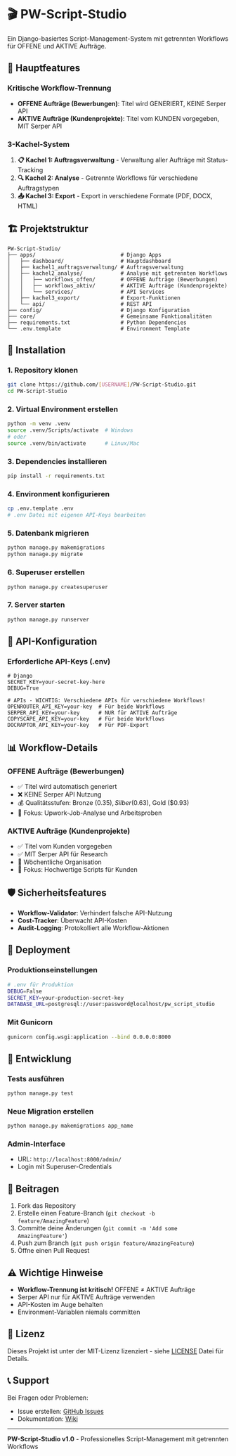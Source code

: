 # 🎬 PW-Script-Studio

Ein Django-basiertes Script-Management-System mit getrennten Workflows für OFFENE und AKTIVE Aufträge.

## 🚀 Hauptfeatures

### Kritische Workflow-Trennung
- **OFFENE Aufträge (Bewerbungen)**: Titel wird GENERIERT, KEINE Serper API
- **AKTIVE Aufträge (Kundenprojekte)**: Titel vom KUNDEN vorgegeben, MIT Serper API

### 3-Kachel-System
1. **📋 Kachel 1: Auftragsverwaltung** - Verwaltung aller Aufträge mit Status-Tracking
2. **🔍 Kachel 2: Analyse** - Getrennte Workflows für verschiedene Auftragstypen
3. **📤 Kachel 3: Export** - Export in verschiedene Formate (PDF, DOCX, HTML)

## 🏗️ Projektstruktur

```
PW-Script-Studio/
├── apps/                           # Django Apps
│   ├── dashboard/                  # Hauptdashboard
│   ├── kachel1_auftragsverwaltung/ # Auftragsverwaltung
│   ├── kachel2_analyse/            # Analyse mit getrennten Workflows
│   │   ├── workflows_offen/        # OFFENE Aufträge (Bewerbungen)
│   │   ├── workflows_aktiv/        # AKTIVE Aufträge (Kundenprojekte)
│   │   └── services/               # API Services
│   ├── kachel3_export/             # Export-Funktionen
│   └── api/                        # REST API
├── config/                         # Django Konfiguration
├── core/                           # Gemeinsame Funktionalitäten
├── requirements.txt                # Python Dependencies
└── .env.template                   # Environment Template
```

## 🔧 Installation

### 1. Repository klonen
```bash
git clone https://github.com/[USERNAME]/PW-Script-Studio.git
cd PW-Script-Studio
```

### 2. Virtual Environment erstellen
```bash
python -m venv .venv
source .venv/Scripts/activate  # Windows
# oder
source .venv/bin/activate      # Linux/Mac
```

### 3. Dependencies installieren
```bash
pip install -r requirements.txt
```

### 4. Environment konfigurieren
```bash
cp .env.template .env
# .env Datei mit eigenen API-Keys bearbeiten
```

### 5. Datenbank migrieren
```bash
python manage.py makemigrations
python manage.py migrate
```

### 6. Superuser erstellen
```bash
python manage.py createsuperuser
```

### 7. Server starten
```bash
python manage.py runserver
```

## 🔑 API-Konfiguration

### Erforderliche API-Keys (.env)
```env
# Django
SECRET_KEY=your-secret-key-here
DEBUG=True

# APIs - WICHTIG: Verschiedene APIs für verschiedene Workflows!
OPENROUTER_API_KEY=your-key  # Für beide Workflows
SERPER_API_KEY=your-key      # NUR für AKTIVE Aufträge
COPYSCAPE_API_KEY=your-key   # Für beide Workflows  
DOCRAPTOR_API_KEY=your-key   # Für PDF-Export
```

## 📊 Workflow-Details

### OFFENE Aufträge (Bewerbungen)
- ✅ Titel wird automatisch generiert
- ❌ KEINE Serper API Nutzung
- 💰 Qualitätsstufen: Bronze ($0.35), Silber ($0.63), Gold ($0.93)
- 🎯 Fokus: Upwork-Job-Analyse und Arbeitsproben

### AKTIVE Aufträge (Kundenprojekte)
- ✅ Titel vom Kunden vorgegeben
- ✅ MIT Serper API für Research
- 📅 Wöchentliche Organisation
- 🎯 Fokus: Hochwertige Scripts für Kunden

## 🛡️ Sicherheitsfeatures

- **Workflow-Validator**: Verhindert falsche API-Nutzung
- **Cost-Tracker**: Überwacht API-Kosten
- **Audit-Logging**: Protokolliert alle Workflow-Aktionen

## 🚀 Deployment

### Produktionseinstellungen
```bash
# .env für Produktion
DEBUG=False
SECRET_KEY=your-production-secret-key
DATABASE_URL=postgresql://user:password@localhost/pw_script_studio
```

### Mit Gunicorn
```bash
gunicorn config.wsgi:application --bind 0.0.0.0:8000
```

## 📝 Entwicklung

### Tests ausführen
```bash
python manage.py test
```

### Neue Migration erstellen
```bash
python manage.py makemigrations app_name
```

### Admin-Interface
- URL: `http://localhost:8000/admin/`
- Login mit Superuser-Credentials

## 🤝 Beitragen

1. Fork das Repository
2. Erstelle einen Feature-Branch (`git checkout -b feature/AmazingFeature`)
3. Committe deine Änderungen (`git commit -m 'Add some AmazingFeature'`)
4. Push zum Branch (`git push origin feature/AmazingFeature`)
5. Öffne einen Pull Request

## ⚠️ Wichtige Hinweise

- **Workflow-Trennung ist kritisch!** OFFENE ≠ AKTIVE Aufträge
- Serper API nur für AKTIVE Aufträge verwenden
- API-Kosten im Auge behalten
- Environment-Variablen niemals committen

## 📄 Lizenz

Dieses Projekt ist unter der MIT-Lizenz lizenziert - siehe [LICENSE](LICENSE) Datei für Details.

## 📞 Support

Bei Fragen oder Problemen:
- Issue erstellen: [GitHub Issues](https://github.com/[USERNAME]/PW-Script-Studio/issues)
- Dokumentation: [Wiki](https://github.com/[USERNAME]/PW-Script-Studio/wiki)

---

**PW-Script-Studio v1.0** - Professionelles Script-Management mit getrennten Workflows
